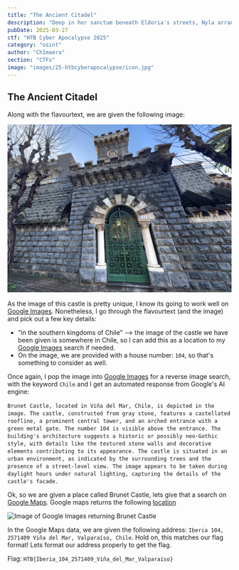 ```yaml
---
title: "The Ancient Citadel"
description: "Deep in her sanctum beneath Eldoria's streets, Nyla arranges seven crystalline orbs in a perfect circle. Each contains a different vision of stone battlements and weathered walls—possible matches for the mysterious fortress the Queen seeks in the southern kingdoms of Chile. The image in her central crystal pulses with ancient power, showing a majestic citadel hidden among the distant Chilean mountains. Her fingers dance across each comparison crystal, her enchanted sight noting subtle architectural differences between the visions. The runes along her sleeves glow more intensely with each elimination until only one crystal remains illuminated. As she focuses her magical threads on this final vision, precise location runes appear in glowing script around the orb. Nyla smiles in satisfaction as the fortress reveals not just its position, but its true name and history. A more challenging mystery solved by Eldoria's premier information seeker, who knows that even the most distant fortifications cannot hide their secrets from one who compares the patterns of stone and shadow. \nFlag Format: `HTB{street number,postal code city, region}`"
pubDate: 2025-03-27
ctf: "HTB Cyber Apocalypse 2025"
category: "osint"
author: "Ch1maera"
section: "CTFs"
image: "images/25-htbcyberapocalypse/icon.jpg"
---
```


## The Ancient Citadel

Along with the flavourtext, we are given the following image: 

![image of The Ancient Citadel](images/25-htbcyberapocalypse/theancientcitadel.png)

As the image of this castle is pretty unique, I know its going to work well on [Google Images](https://images.google.com/). Nonetheless, I go through the flavourtext (and the image) and pick out a few key details: 

- "in the southern kingdoms of Chile" --> the image of the castle we have been given is somewhere in Chile, so I can add this as a location to my [Google Images](https://images.google.com/) search if needed. 
- On the image, we are provided with a house number: `104`, so that's something to consider as well. 

Once again, I pop the image into [Google Images](https://images.google.com/) for a reverse image search, with the keyword `Chile` and I get an automated response from Google's AI engine:

```Brunet Castle, located in Viña del Mar, Chile, is depicted in the image. The castle, constructed from gray stone, features a castellated roofline, a prominent central tower, and an arched entrance with a green metal gate. The number 104 is visible above the entrance. The building's architecture suggests a historic or possibly neo-Gothic style, with details like the textured stone walls and decorative elements contributing to its appearance. The castle is situated in an urban environment, as indicated by the surrounding trees and the presence of a street-level view. The image appears to be taken during daylight hours under natural lighting, capturing the details of the castle's facade.```

Ok, so we are given a place called Brunet Castle, lets give that a search on [Google Maps](https://www.google.com/maps). Google maps returns the following [location](https://www.google.com/maps/place/Castillo+Brunet/@-33.0217628,-71.5645149,768m/data=!3m2!1e3!4b1!4m6!3m5!1s0x9689ddffec4ef26b:0xa3e4dba05fa76032!8m2!3d-33.0217628!4d-71.56194!16s%2Fg%2F120t47_3?entry=ttu&g_ep=EgoyMDI1MDMyNC4wIKXMDSoASAFQAw%3D%3D)


![Image of Google Images returning Brunet Castle](images/25-htbcyberapocalypse/theancientcitadelgooglemaps.png)


In the Google Maps data, we are given the following address: `Iberia 104, 2571409 Viña del Mar, Valparaíso, Chile`. Hold on, this matches our flag format! Lets format our address properly to get the flag. 

Flag: `HTB{Iberia_104_2571409_Viña_del_Mar_Valparaíso}`
